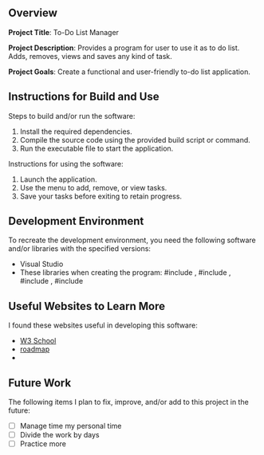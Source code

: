 ## Overview

**Project Title**: To-Do List Manager

**Project Description**: Provides a program for user to use it as to do list. Adds, removes, views and saves any kind of task.

**Project Goals**: Create a functional and user-friendly to-do list application. 

## Instructions for Build and Use

Steps to build and/or run the software:

1. Install the required dependencies.
2. Compile the source code using the provided build script or command.
3. Run the executable file to start the application.

Instructions for using the software:

1. Launch the application.
2. Use the menu to add, remove, or view tasks.
3. Save your tasks before exiting to retain progress.

## Development Environment 

To recreate the development environment, you need the following software and/or libraries with the specified versions:

* Visual Studio
* These libraries when creating the program: #include <iostream>, #include <vector>, #include <string>, #include <fstream>


## Useful Websites to Learn More

I found these websites useful in developing this software:

* [W3 School](https://www.w3schools.com/)
* [roadmap](https://roadmap.sh/)
*

## Future Work

The following items I plan to fix, improve, and/or add to this project in the future:

* [ ] Manage time my personal time
* [ ] Divide the work by days
* [ ] Practice more